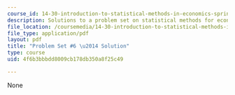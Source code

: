 ```yaml
---
course_id: 14-30-introduction-to-statistical-methods-in-economics-spring-2009
description: Solutions to a problem set on statistical methods for economics.
file_location: /coursemedia/14-30-introduction-to-statistical-methods-in-economics-spring-2009/4f6b3bbbdd8009cb178db350a8f25c49_MIT14_30s09_sol_pset06.pdf
file_type: application/pdf
layout: pdf
title: "Problem Set #6 \u2014 Solution"
type: course
uid: 4f6b3bbbdd8009cb178db350a8f25c49

---
```

None